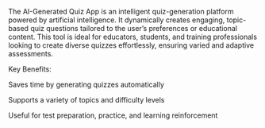 The AI-Generated Quiz App is an intelligent quiz-generation platform powered by artificial intelligence. It dynamically creates engaging, topic-based quiz questions tailored to the user’s preferences or educational content. This tool is ideal for educators, students, and training professionals looking to create diverse quizzes effortlessly, ensuring varied and adaptive assessments.

Key Benefits:

Saves time by generating quizzes automatically

Supports a variety of topics and difficulty levels

Useful for test preparation, practice, and learning reinforcement
